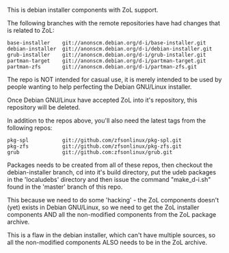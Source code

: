 This is debian installer components with ZoL support.

The following branches with the remote repositories have
had changes that is related to ZoL:

    base-installer    git://anonscm.debian.org/d-i/base-installer.git
    debian-installer  git://anonscm.debian.org/d-i/debian-installer.git
    grub-installer    git://anonscm.debian.org/d-i/grub-installer.git
    partman-target    git://anonscm.debian.org/d-i/partman-target.git
    partman-zfs       git://anonscm.debian.org/d-i/partman-zfs.git

The repo is NOT intended for casual use, it is merely intended to be
used by people wanting to help perfecting the Debian GNU/Linux installer.

Once Debian GNU/Linux have accepted ZoL into it's repository, this
repository will be deleted.


In addition to the repos above, you'll also need the latest tags from
the following repos:

    pkg-spl           git://github.com/zfsonlinux/pkg-spl.git
    pkg-zfs           git://github.com/zfsonlinux/pkg-zfs.git
    grub              git://github.com:zfsonlinux/grub.git


Packages needs to be created from all of these repos, then checkout
the debian-installer branch, cd into it's build directory, put the
udeb packages in the 'localudebs' directory and then issue the command
"make_d-i.sh" found in the 'master' branch of this repo.

This because we need to do some 'hacking' - the ZoL components doesn't
(yet) exists in Debian GNU/Linux, so we need to get the ZoL installer
components AND all the non-modified components from the ZoL package
archive.

This is a flaw in the debian installer, which can't have multiple sources,
so all the non-modified components ALSO needs to be in the ZoL archive.
